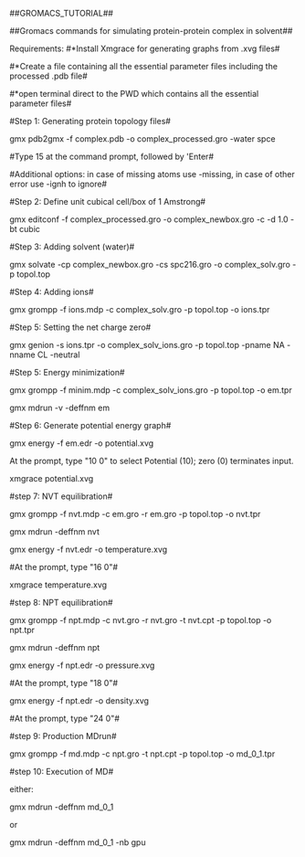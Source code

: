 ##GROMACS_TUTORIAL##

##Gromacs commands for simulating protein-protein complex in solvent##

Requirements:
#*Install Xmgrace for generating graphs from .xvg files#

#*Create a file containing all the essential parameter files including the processed .pdb file# 

#*open terminal direct to the PWD which contains all the essential parameter files#

#Step 1: Generating protein topology files#

gmx pdb2gmx -f complex.pdb -o complex_processed.gro -water spce

#Type 15 at the command prompt, followed by 'Enter#

#Additional options: in case of missing atoms use -missing, in case of other error use -ignh to ignore#

#Step 2: Define unit cubical cell/box of 1 Amstrong#

gmx editconf -f complex_processed.gro -o complex_newbox.gro -c -d 1.0 -bt cubic

#Step 3: Adding solvent (water)#

gmx solvate -cp complex_newbox.gro -cs spc216.gro -o complex_solv.gro -p topol.top

#Step 4: Adding ions#

gmx grompp -f ions.mdp -c complex_solv.gro -p topol.top -o ions.tpr

#Step 5: Setting the net charge zero#

gmx genion -s ions.tpr -o complex_solv_ions.gro -p topol.top -pname NA -nname CL -neutral

#Step 5: Energy minimization#

gmx grompp -f minim.mdp -c complex_solv_ions.gro -p topol.top -o em.tpr

gmx mdrun -v -deffnm em

#Step 6: Generate potential energy graph#

gmx energy -f em.edr -o potential.xvg

At the prompt, type "10 0" to select Potential (10); zero (0) terminates input.

xmgrace potential.xvg
 
#step 7: NVT equilibration#

gmx grompp -f nvt.mdp -c em.gro -r em.gro -p topol.top -o nvt.tpr

gmx mdrun -deffnm nvt

gmx energy -f nvt.edr -o temperature.xvg

#At the prompt, type "16 0"#

xmgrace temperature.xvg
 
#step 8: NPT  equilibration#

gmx grompp -f npt.mdp -c nvt.gro -r nvt.gro -t nvt.cpt -p topol.top -o npt.tpr

gmx mdrun -deffnm npt

gmx energy -f npt.edr -o pressure.xvg

#At the prompt, type "18 0"#

gmx energy -f npt.edr -o density.xvg

#At the prompt, type "24 0"#

 
#step 9: Production MDrun#

gmx grompp -f md.mdp -c npt.gro -t npt.cpt -p topol.top -o md_0_1.tpr

#step 10: Execution of MD#

either:

gmx mdrun -deffnm md_0_1

or

gmx mdrun -deffnm md_0_1 -nb gpu

